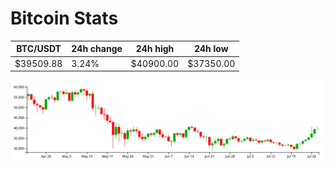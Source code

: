 # Bitcoin Stats

BTC/USDT|24h change|24h high|24h low|
|---|---|---|---|
|$39509.88|3.24%|$40900.00|$37350.00|

<img src="./chart.svg">
